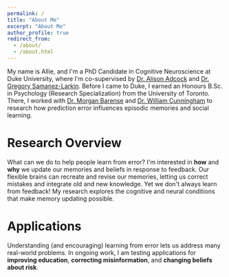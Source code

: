 ```yaml
---
permalink: /
title: "About Me"
excerpt: "About Me"
author_profile: true
redirect_from: 
  - /about/
  - /about.html
---
```

My name is Allie, and I'm a PhD Candidate in Cognitive Neuroscience at Duke University, where I'm co-supervised by <a href="https://www.adcocklab.org/">Dr. Alison Adcock</a> and <a href="https://www.mcablab.science/">Dr. Gregory Samanez-Larkin</a>. Before I came to Duke, I earned an Honours B.Sc. in Psychology (Research Specialization) from the University of Toronto. There, I worked with <a href="https://barense.psych.utoronto.ca/">Dr. Morgan Barense</a> and <a href="https://socialcognitivescience.ca/">Dr. William Cunningham</a> to research how prediction error influences episodic memories and social learning. 



Research Overview
======
What can we do to help people learn from error? I'm interested in **how** and **why** we update our memories and beliefs in response to feedback. Our flexible brains can recreate and revise our memories, letting us correct mistakes and integrate old and new knowledge. Yet we don't always learn from feedback! My research explores the cognitive and neural conditions that make memory updating possible. 


Applications
======
Understanding (and encouraging) learning from error lets us address many real-world problems. In ongoing work, I am testing applications for **improving education**, **correcting misinformation**, and **changing beliefs about risk**.
